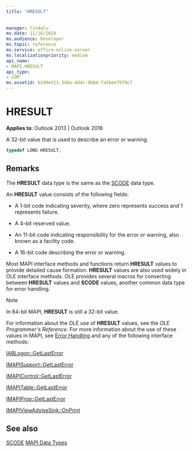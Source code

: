 ```yaml
---
title: "HRESULT"
 
 
manager: lindalu
ms.date: 11/16/2014
ms.audience: Developer
ms.topic: reference
ms.service: office-online-server
ms.localizationpriority: medium
api_name:
- MAPI.HRESULT
api_type:
- COM
ms.assetid: b248ed11-3d8a-4d4c-9b84-fa5bee7979c7
---
```


# HRESULT

**Applies to**: Outlook 2013 | Outlook 2016
  
A 32-bit value that is used to describe an error or warning.
  
```cpp
typedef LONG HRESULT;
```

## Remarks

The **HRESULT** data type is the same as the [SCODE](scode.md) data type.

An **HRESULT** value consists of the following fields:
  
- A 1-bit code indicating severity, where zero represents success and 1 represents failure.

- A 4-bit reserved value.

- An 11-bit code indicating responsibility for the error or warning, also known as a facility code.

- A 16-bit code describing the error or warning.

Most MAPI interface methods and functions return **HRESULT** values to provide detailed cause formation. **HRESULT** values are also used widely in OLE interface methods. OLE provides several macros for converting between **HRESULT** values and **SCODE** values, another common data type for error handling.
  
> [!NOTE]
> In 64-bit MAPI, **HRESULT** is still a 32-bit value.
  
For information about the OLE use of **HRESULT** values, see the  *OLE Programmer's Reference*. For more information about the use of these values in MAPI, see [Error Handling](error-handling-in-mapi.md) and any of the following interface methods:
  
[IABLogon::GetLastError](iablogon-getlasterror.md)
  
[IMAPISupport::GetLastError](imapisupport-getlasterror.md)
  
[IMAPIControl::GetLastError](imapicontrol-getlasterror.md)
  
[IMAPITable::GetLastError](imapitable-getlasterror.md)
  
[IMAPIProp::GetLastError](imapiprop-getlasterror.md)
  
[IMAPIViewAdviseSink::OnPrint](imapiviewadvisesink-onprint.md)
  
## See also

[SCODE](scode.md)
[MAPI Data Types](mapi-data-types.md)
